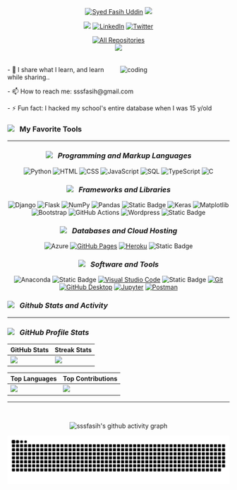 <p align="center">
  <a href="https://github.com/sssfasih">
   <img src="https://readme-typing-svg.demolab.com?font=Fira+Code&size=35&duration=1&pause=10000000&color=9e4c98&center=true&repeat=false&width=435&lines=Syed+Fasih+Uddin" alt="Syed Fasih Uddin" /></a>

  <a>
    <img src="https://readme-typing-svg.demolab.com?font=Fira+Code&pause=1000&width=435&lines=I'm+Software+Engineer;Gold+Microsoft+Learn+Student+Ambassador;AI+Enthusiast&font=Fira%20Code&center=true&width=600&height=45&color=9e4c98&vCenter=true&pause=100&size=22" /></a>
</p>

<!-- Social icons section -->
<p align="center">
<a href="https://sssfasih.azurewebsites.net/"><img src="https://img.shields.io/badge/personal website-F15B2A?style=for-the-badge&logo=firefox&logoColor=white"/></a>
  <a href="https://www.linkedin.com/in/sssfasih/"><img  alt="LinkedIn" title="LinkedIn" src="https://img.shields.io/badge/LinkedIn-0b5fbb?style=for-the-badge&logo=linkedin&logoColor=white"/></a>
  <a href="https://twitter.com/sssfasih"><img  alt="Twitter" title="Twitter" src="https://img.shields.io/badge/twitter-1c96e9?style=for-the-badge&logo=twitter&logoColor=white"/></a><br/>
</a>
</p>

<!-- Repositories -->
<div align="center">
  <a href="https://profile-summary-for-github.com/user/sssfasih"><img alt="All Repositories" title="Detailed GitHub Statistics" src="https://custom-icon-badges.demolab.com/badge/Detailed%20GitHub%20Statistics-1F222E?style=for-the-badge&logoColor=white&logo=repo"/></a>
</div>

<div align="center">
  <img src="https://visitor-badge.laobi.icu/badge?page_id=sssfasih.sssfasih&" />
</div>
<br/>

<!--Intro Images-->
<img align="right" width="248px"
src="https://cdn.dribbble.com/users/1579322/screenshots/6587273/blue_boy_typing_nothought.gif" alt="coding" /> 

<!--<img align="right"  height="250px"
src="https://camo.githubusercontent.com/0eda36005abd9bf7e72584afc2f6ef1e808a357cb65a07fc2fe5036ba5268df7/68747470733a2f2f692e70696e696d672e636f6d2f6f726967696e616c732f65382f66342f35332f65386634353334363961336563393765636433353464663436356437333931332e676966" alt="coding" />-->

<!--<img align="right" width="280px" height="220px"
src="https://i.pinimg.com/originals/ef/09/36/ef0936558e58d6bebf73fee2ae895fe3.gif" alt="coding" />-->


<!--Intro-->
<div align="left" width="20%">
<!--- 🌱 I’m currently learning Full stack development, using Javascript and Python frameworks.-->
<p>- 🌱 I share what I learn, and learn while sharing..</p>
<p>- 📫 How to reach me: sssfasih@gmail.com</p>
<p>- ⚡ Fun fact:  I hacked my school's entire database when I was 15 y/old</p>
</div>


<!-- Tools -->
<div>
 <h3><img src="https://media2.giphy.com/media/QssGEmpkyEOhBCb7e1/giphy.gif?cid=ecf05e47a0n3gi1bfqntqmob8g9aid1oyj2wr3ds3mg700bl&rid=giphy.gif" width="50px"> &nbsp; My Favorite Tools </h3>

<hr></hr>
</div>


<div align="center" >

### **_<img src="https://media.giphy.com/media/IdyAQJVN2kVPNUrojM/giphy.gif" width="30px"> &nbsp; Programming and Markup Languages_**

  <p>
      <a><img alt="Python" src="https://img.shields.io/badge/Python-14354C.svg?logo=python&logoColor=white"></a>
          <a><img alt="HTML" src="https://img.shields.io/badge/HTML-E34F26.svg?logo=html5&logoColor=white"></a>
      <a><img alt="CSS" src="https://img.shields.io/badge/CSS-1572B6.svg?logo=css3&logoColor=white"></a>
      <a><img alt="JavaScript" src="https://img.shields.io/badge/JavaScript-F7DF1E.svg?logo=javascript&logoColor=black"></a>
      <a><img alt="SQL" src="https://custom-icon-badges.demolab.com/badge/SQL-025E8C.svg?logo=database&logoColor=white"></a>
      <a><img alt="TypeScript" src="https://img.shields.io/badge/TypeScript-007ACC.svg?logo=typescript&logoColor=white"></a>
     <a><img alt="C" src="https://custom-icon-badges.demolab.com/badge/C-03599C.svg?logo=c-in-hexagon&logoColor=white"></a>
  </p>

<!-- Frameworks and Libraries -->

### **_<img src="https://media.giphy.com/media/v1.Y2lkPTc5MGI3NjExcHhyMXl6ZDZwZTN6bnBidm43Z2Yxam8zZ2R6YTJzZHRweGN6ZXVzYyZlcD12MV9pbnRlcm5hbF9naWZfYnlfaWQmY3Q9cw/M3nwJpDEUxkCzVftCi/giphy.gif" width="30px"> &nbsp; Frameworks and Libraries_**

![Django](https://img.shields.io/badge/django-%23092E20.svg?style=flat&logo=django&logoColor=white) 
![Flask](https://img.shields.io/badge/flask-%23000.svg?style=flat&logo=flask&logoColor=white) 
![NumPy](https://img.shields.io/badge/numpy-%23013243.svg?style=flate&logo=numpy&logoColor=white)
![Pandas](https://img.shields.io/badge/pandas-%23150458.svg?style=flat&logo=pandas&logoColor=white)
<a><img alt="Static Badge" src="https://img.shields.io/badge/build--brightgreen?style=flat&logo=opencv&logoColor=white&label=OpenCV&labelColor=red&color=red"></a>
![Keras](https://img.shields.io/badge/Keras-%23D00000.svg?style=flat&logo=Keras&logoColor=white)
![Matplotlib](https://img.shields.io/badge/Matplotlib-%23ffffff.svg?style=flat&logo=Matplotlib&logoColor=black)
<a><img alt="Bootstrap" src="https://img.shields.io/badge/Bootstrap-7952B3.svg?logo=bootstrap&logoColor=white"></a>
<a><img alt="GitHub Actions" src="https://img.shields.io/badge/GitHub%20Actions-2671E5.svg?logo=github%20actions&logoColor=white"></a>
<a><img alt="Wordpress" src="https://img.shields.io/badge/Wordpress-21759B?logo=wordpress&logoColor=white"></a>
<a><img alt="Static Badge" src="https://img.shields.io/badge/build--brightgreen?style=flat&logo=angular&logoColor=white&label=Angular&labelColor=red&color=red"></a>
 

<!--Databases and Cloud Hosting  -->

### **_<img src="https://media.giphy.com/media/v1.Y2lkPTc5MGI3NjExbW5vOXVtZGh4a2NydmZpc3p3NXNwc3YyZ2w0bWEzYXRxdmp5YmhneSZlcD12MV9pbnRlcm5hbF9naWZfYnlfaWQmY3Q9Zw/jOzq6q92RYEGoJnoV3/giphy.gif" width="30px"> &nbsp; Databases and Cloud Hosting_**

![Azure](https://img.shields.io/badge/azure-%230072C6.svg?style=flat&logo=microsoftazure&logoColor=white)
<a href="#"><img alt="GitHub Pages" src="https://img.shields.io/badge/GitHub%20Pages-327FC7.svg?logo=github&logoColor=white"></a>
<a href="#"><img alt="Heroku" src="https://img.shields.io/badge/Heroku-430098.svg?logo=heroku&logoColor=white"></a>
<a><img alt="Static Badge" src="https://img.shields.io/badge/build--brightgreen?style=flat-square&logo=SQlite&logoColor=white&label=SQLite&labelColor=blue&color=blue"></a>

<!--  Software and Tools-->

### **_<img src="https://media.giphy.com/media/CAIgh8LKFbIciGx5Qe/giphy.gif" width="30px"> &nbsp; Software and Tools_**

![Anaconda](https://img.shields.io/badge/Anaconda-%2344A833.svg?style=flat&logo=anaconda&logoColor=white)
<img alt="Static Badge" src="https://img.shields.io/badge/build--brightgreen?style=flat-square&logo=pycharm&logoColor=white&label=PyCharm&labelColor=green&color=green">
<a href="#"><img alt="Visual Studio Code" src="https://img.shields.io/badge/Visual%20Studio%20Code-0078d7.svg?logo=visual-studio-code&logoColor=white"></a>
<a><img alt="Static Badge" src="https://img.shields.io/badge/build--brightgreen?style=flat-square&logo=googlecolab&logoColor=white&label=google%20Collab&labelColor=%23f48024&color=%23f48024"></a>
<a href="#"><img alt="Git" src="https://img.shields.io/badge/Git-F05033.svg?logo=git&logoColor=white"></a>
<a href="#"><img alt="GitHub Desktop" src="https://img.shields.io/badge/GitHub%20Desktop-8034A9.svg?logo=github&logoColor=white"></a>
<a href="#"><img alt="Jupyter" src="https://img.shields.io/badge/Jupyter-F37626.svg?logo=Jupyter&logoColor=white"></a>
<a href="#"><img alt="Postman" src="https://img.shields.io/badge/Postman-FF6C37?logo=postman&logoColor=white"></a>

</div>

<!-- Github Stats and Activity -->

**_<h3><img src="https://media.giphy.com/media/KzJkzjggfGN5Py6nkT/giphy.gif" width="50px"> &nbsp; Github Stats and Activity</h3>_**

<hr></hr>

<div align="left" >

### **_<img src="https://media.giphy.com/media/Th4eDUkNM3BYRXnzQi/giphy.gif" width="40px"> &nbsp; GitHub Profile Stats_**

| GitHub Stats | Streak Stats |
|--------------|--------------|
| ![](https://github-readme-stats.vercel.app/api?username=sssfasih&theme=default&hide_border=false&include_all_commits=true&count_private=true) | ![](https://github-readme-streak-stats.herokuapp.com/?user=sssfasih&theme=default&hide_border=false) |

| Top Languages | Top Contributions |
|--------------|--------------|
| ![](https://github-readme-stats.vercel.app/api/top-langs/?username=sssfasih&theme=default&hide_border=false&include_all_commits=true&count_private=true&layout=compact) | ![](https://github-contributor-stats.vercel.app/api?username=sssfasih&limit=5&theme=flat&combine_all_yearly_contributions=true) |


</div>

<div align="center" >

<hr></hr>

  <br/>

![sssfasih's github activity graph](https://github-readme-activity-graph.vercel.app/graph?username=sssfasih&bg_color=ffffff&color=9e4c98&line=9e4c98&point=403d3d&area=true&hide_border=true)

<img alt="GitHub Snake" src="https://raw.githubusercontent.com/sssfasih/sssfasih/output/github-contribution-grid-snake.svg" />

</div>
